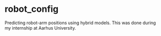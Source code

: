 # robot_config

Predicting robot-arm positions using hybrid models. 
This was done during my internship at Aarhus University.
